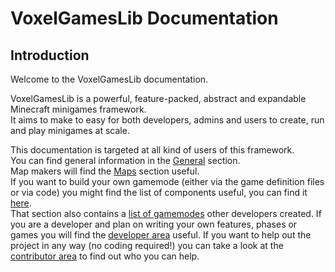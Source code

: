# VoxelGamesLib Documentation

## Introduction

Welcome to the VoxelGamesLib documentation.

VoxelGamesLib is a powerful, feature-packed, abstract and expandable Minecraft minigames framework.  
It aims to make to easy for both developers, admins and users to create, run and play minigames at scale.

This documentation is targeted at all kind of users of this framework.  
You can find general information in the [General](/general/getting-started) section.  
Map makers will find the [Maps](/maps/introduction) section useful.  
If you want to build your own gamemode (either via the game definition files or via code) you might
find the list of components useful, you can find it [here](/components/features).  
That section also contains a [list of gamemodes](/components/games) other developers created.
If you are a developer and plan on writing your own features, phases or games you will find the 
[developer area](/developer-area/how-to-write-a-feature) useful.
If you want to help out the project in any way (no coding required!) you can take a look at the
[contributor area](/contributor-area/contributors) to find out who you can help.
